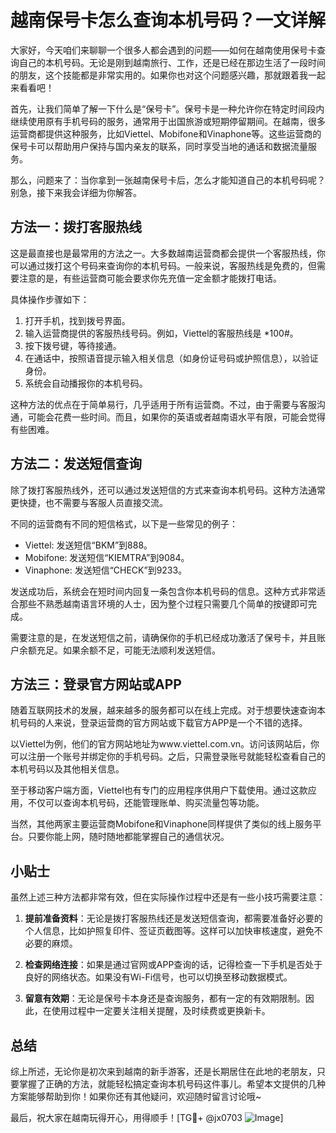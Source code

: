 # 越南保号卡怎么查询本机号码？一文详解

大家好，今天咱们来聊聊一个很多人都会遇到的问题——如何在越南使用保号卡查询自己的本机号码。无论是刚到越南旅行、工作，还是已经在那边生活了一段时间的朋友，这个技能都是非常实用的。如果你也对这个问题感兴趣，那就跟着我一起来看看吧！

首先，让我们简单了解一下什么是“保号卡”。保号卡是一种允许你在特定时间段内继续使用原有手机号码的服务，通常用于出国旅游或短期停留期间。在越南，很多运营商都提供这种服务，比如Viettel、Mobifone和Vinaphone等。这些运营商的保号卡可以帮助用户保持与国内亲友的联系，同时享受当地的通话和数据流量服务。

那么，问题来了：当你拿到一张越南保号卡后，怎么才能知道自己的本机号码呢？别急，接下来我会详细为你解答。

## 方法一：拨打客服热线

这是最直接也是最常用的方法之一。大多数越南运营商都会提供一个客服热线，你可以通过拨打这个号码来查询你的本机号码。一般来说，客服热线是免费的，但需要注意的是，有些运营商可能会要求你先充值一定金额才能拨打电话。

具体操作步骤如下：

1. 打开手机，找到拨号界面。
2. 输入运营商提供的客服热线号码。例如，Viettel的客服热线是 *100#。
3. 按下拨号键，等待接通。
4. 在通话中，按照语音提示输入相关信息（如身份证号码或护照信息），以验证身份。
5. 系统会自动播报你的本机号码。

这种方法的优点在于简单易行，几乎适用于所有运营商。不过，由于需要与客服沟通，可能会花费一些时间。而且，如果你的英语或者越南语水平有限，可能会觉得有些困难。

## 方法二：发送短信查询

除了拨打客服热线外，还可以通过发送短信的方式来查询本机号码。这种方法通常更快捷，也不需要与客服人员直接交流。

不同的运营商有不同的短信格式，以下是一些常见的例子：

- Viettel: 发送短信“BKM”到888。
- Mobifone: 发送短信“KIEMTRA”到9084。
- Vinaphone: 发送短信“CHECK”到9233。

发送成功后，系统会在短时间内回复一条包含你本机号码的信息。这种方式非常适合那些不熟悉越南语言环境的人士，因为整个过程只需要几个简单的按键即可完成。

需要注意的是，在发送短信之前，请确保你的手机已经成功激活了保号卡，并且账户余额充足。如果余额不足，可能无法顺利发送短信。

## 方法三：登录官方网站或APP

随着互联网技术的发展，越来越多的服务都可以在线上完成。对于想要快速查询本机号码的人来说，登录运营商的官方网站或下载官方APP是一个不错的选择。

以Viettel为例，他们的官方网站地址为www.viettel.com.vn。访问该网站后，你可以注册一个账号并绑定你的手机号码。之后，只需登录账号就能轻松查看自己的本机号码以及其他相关信息。

至于移动客户端方面，Viettel也有专门的应用程序供用户下载使用。通过这款应用，不仅可以查询本机号码，还能管理账单、购买流量包等功能。

当然，其他两家主要运营商Mobifone和Vinaphone同样提供了类似的线上服务平台。只要你能上网，随时随地都能掌握自己的通信状况。

## 小贴士

虽然上述三种方法都非常有效，但在实际操作过程中还是有一些小技巧需要注意：

1. **提前准备资料**：无论是拨打客服热线还是发送短信查询，都需要准备好必要的个人信息，比如护照复印件、签证页截图等。这样可以加快审核速度，避免不必要的麻烦。
   
2. **检查网络连接**：如果是通过官网或APP查询的话，记得检查一下手机是否处于良好的网络状态。如果没有Wi-Fi信号，也可以切换至移动数据模式。

3. **留意有效期**：无论是保号卡本身还是查询服务，都有一定的有效期限制。因此，在使用过程中一定要关注相关提醒，及时续费或更换新卡。

## 总结

综上所述，无论你是初次来到越南的新手游客，还是长期居住在此地的老朋友，只要掌握了正确的方法，就能轻松搞定查询本机号码这件事儿。希望本文提供的几种方案能够帮助到你！如果你还有其他疑问，欢迎随时留言讨论哦~

最后，祝大家在越南玩得开心，用得顺手！[TG💪+ @jx0703 ![Image](https://github.com/user-attachments/assets/dbca1d08-cadb-493c-b0ec-ad6f7a83f270)]